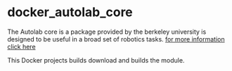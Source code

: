 # docker_autolab_core

The Autolab core is a package provided by the berkeley university is designed to be useful in a broad set of robotics tasks.
[for more information click here](https://berkeleyautomation.github.io/autolab_core)

This Docker projects builds download and builds the module.